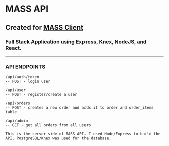 # MASS API

## Created for [MASS Client]()

### Full Stack Application using Express, Knex, NodeJS, and React.

---

### API ENDPOINTS

```
/api/auth/token
-- POST - login user

/api/user
-- POST - register/create a user

/api/orders
-- POST - creates a new order and adds it to order and order_items table 

/api/admin
-- GET - get all orders from all users

This is the server side of MASS API. I used Node/Express to build the API. PostgreSQL/Knex was used for the database.